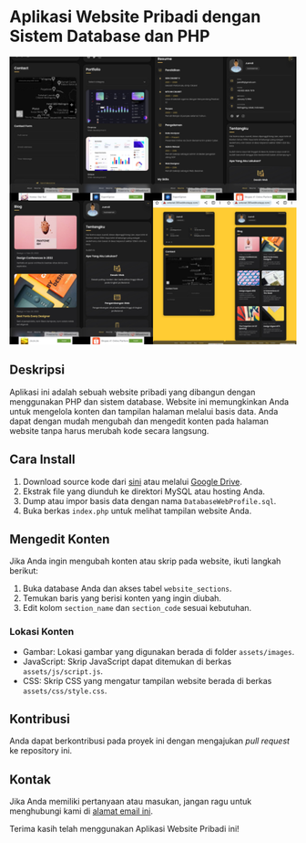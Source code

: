 # Aplikasi Website Pribadi dengan Sistem Database dan PHP

![Screenshot](Picsart_23-08-13_02-00-21-210.jpg)

## Deskripsi

Aplikasi ini adalah sebuah website pribadi yang dibangun dengan menggunakan PHP dan sistem database. Website ini memungkinkan Anda untuk mengelola konten dan tampilan halaman melalui basis data. Anda dapat dengan mudah mengubah dan mengedit konten pada halaman website tanpa harus merubah kode secara langsung.

## Cara Install

1. Download source kode dari [sini](https://drive.google.com/file/d/1ALYn3mL46moL23gTXMnzVOQ-veO0MarG/view?usp=drivesdk) atau melalui [Google Drive](https://drive.google.com/file/d/1ALYn3mL46moL23gTXMnzVOQ-veO0MarG/view?usp=drivesdk).
2. Ekstrak file yang diunduh ke direktori MySQL atau hosting Anda.
3. Dump atau impor basis data dengan nama `DatabaseWebProfile.sql`.
4. Buka berkas `index.php` untuk melihat tampilan website Anda.

## Mengedit Konten

Jika Anda ingin mengubah konten atau skrip pada website, ikuti langkah berikut:

1. Buka database Anda dan akses tabel `website_sections`.
2. Temukan baris yang berisi konten yang ingin diubah.
3. Edit kolom `section_name` dan `section_code` sesuai kebutuhan.

### Lokasi Konten

- Gambar: Lokasi gambar yang digunakan berada di folder `assets/images`.
- JavaScript: Skrip JavaScript dapat ditemukan di berkas `assets/js/script.js`.
- CSS: Skrip CSS yang mengatur tampilan website berada di berkas `assets/css/style.css`.

## Kontribusi

Anda dapat berkontribusi pada proyek ini dengan mengajukan _pull request_ ke repository ini.

## Kontak

Jika Anda memiliki pertanyaan atau masukan, jangan ragu untuk menghubungi kami di [alamat email ini](mailto:uen.csr@gmail.com).

Terima kasih telah menggunakan Aplikasi Website Pribadi ini!
